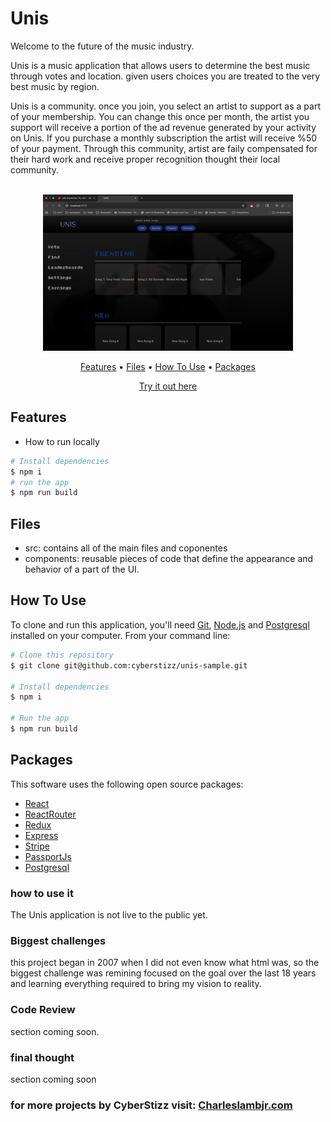 # Unis
Welcome to the future of the music industry.

Unis is a music application that allows users to determine the best music through votes and location. given users choices you are treated to the very best music by region.

Unis is a community. once you join, you select an artist to support as a part of your membership. You can change this once per month, the artist you support will receive a portion of the ad revenue generated by your activity on Unis. If you purchase a monthly subscription the artist will receive %50 of your payment. Through this community, artist are faily compensated for their hard work and receive proper recognition thought their local community.

<p align="center">
  <br>
  <img src="./src/assets/unisScreenshot.png" alt="wb" width="400">
  <br>
</p>
<p align="center" >
  <a href="#features">Features</a> •
  <a href="#Files">Files</a> •
  <a href="#how-to-use">How To Use</a> •
  <a href="#packages">Packages</a>   
</p>
<p align="center" >
<a href="https://unisprototype.netlify.app/">Try it out here</a> 
</p>

## Features

* How to run locally
```bash
# Install dependencies
$ npm i
# run the app
$ npm run build
```

## Files

- src: contains all of the main files and coponentes
- components: reusable pieces of code that define the appearance and behavior of a part of the UI.


## How To Use

To clone and run this application, you'll need [Git](https://git-scm.com), [Node.js](https://nodejs.org/en) and [Postgresql](https://www.postgresql.org/) installed on your computer. From your command line:

```bash
# Clone this repository
$ git clone git@github.com:cyberstizz/unis-sample.git

# Install dependencies
$ npm i

# Run the app
$ npm run build
```

## Packages

This software uses the following open source packages:

- [React](https://reactjs.org/)
- [ReactRouter](https://reactrouter.com/en/main)
- [Redux](https://redux.js.org/)
- [Express](https://expressjs.com/)
- [Stripe](https://stripe.com/)
- [PassportJs](https://www.passportjs.org/)
- [Postgresql](https://www.postgresql.org/)
















### how to use it
The Unis application is not live to the public yet.


### Biggest challenges
this project began in 2007 when I did not even know what html was, so the biggest challenge was remining focused on the goal over the last 18 years and learning everything required to bring my vision to reality.


### Code Review
section coming soon.

### final thought
section coming soon

### for more projects by CyberStizz visit: [Charleslambjr.com](https://www.charleslambjr.com/)


